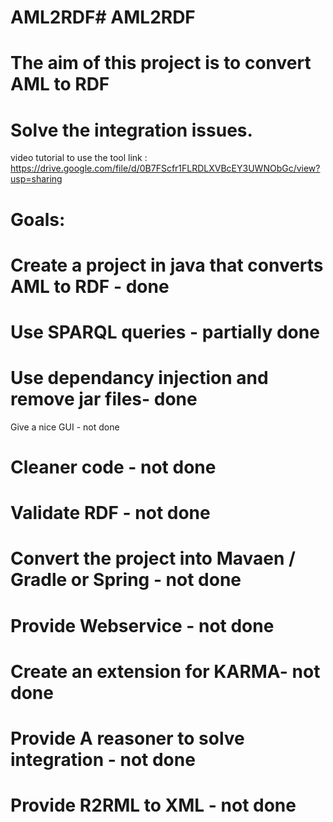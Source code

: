# AML2RDF# AML2RDF
# The aim of this project is to convert AML to RDF
# Solve the integration issues.

video tutorial to use the tool link : https://drive.google.com/file/d/0B7FScfr1FLRDLXVBcEY3UWNObGc/view?usp=sharing


# Goals:
# Create a project in java that converts AML to RDF - done
# Use SPARQL queries  - partially done
# Use dependancy injection and remove jar files- done
Give a nice GUI - not done
# Cleaner code - not done
# Validate RDF - not done
# Convert the project into Mavaen / Gradle or Spring - not done
# Provide Webservice - not done
# Create an extension for KARMA-  not done
# Provide A reasoner to solve integration - not done
# Provide R2RML to XML - not done
 
